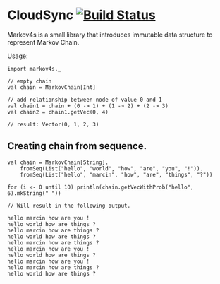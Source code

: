 
# CloudSync [![Build Status](https://travis-ci.org/martez81/cloudsync.svg?branch=master)](https://travis-ci.org/martez81/markov4s)
Markov4s is a small library that introduces immutable data structure to represent Markov Chain.

Usage:

```
import markov4s._

// empty chain
val chain = MarkovChain[Int]

// add relationship between node of value 0 and 1
val chain1 = chain + (0 -> 1) + (1 -> 2) + (2 -> 3)
val chain2 = chain1.getVec(0, 4)

// result: Vector(0, 1, 2, 3)
```

## Creating chain from sequence.

```
val chain = MarkovChain[String].
    fromSeq(List("hello", "world", "how", "are", "you", "!")).
    fromSeq(List("hello", "marcin", "how", "are", "things", "?"))

for (i <- 0 until 10) println(chain.getVecWithProb("hello", 6).mkString(" "))

// Will result in the following output.

hello marcin how are you !
hello world how are things ?
hello marcin how are things ?
hello world how are things ?
hello marcin how are things ?
hello marcin how are you !
hello world how are things ?
hello marcin how are you !
hello marcin how are things ?
hello world how are things ?
```
